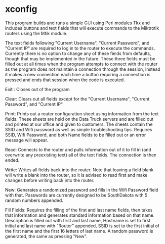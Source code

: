 # xconfig


This program builds and runs a simple GUI using Perl modules Tkx and includes buttons and text fields that will execute commands to the Miktrotik routers using the Mtik module. 


The text fields following "Current Username", "Current Password", and "Current IP" are required to log in to the router to execute the commands. Currently there is no option to change any of these fields from defaults, though that may be implemented in the future. These three fields must be filled out at all times when the program attempts to connect with the router as the program does not maintain a connection through the session, instead it makes a new connection each time a button requiring a connection is pressed and ends that session when the code is executed. 


Exit : Closes out of the program 

Clear: Clears out all fields except for the "Current Username", "Current Password", and "Current IP" 

Print: Prints out a router configuration sheet using information from the text fields. These sheets are held on the Data Truck servers and are filled out and printed at our office and given to customers. The sheets contain the SSID and Wifi password as well as simple troubleshooting tips. Requires SSID, Wifi Password, and both Name fields to be filled out or an error message will appear. 

Read: Connects to the router and pulls information out of it to fill in (and overwrite any preexisting text) all of the text fields. The connection is then ended. 

Write: Writes all fields back into the router. Note that leaving a field blank will write a blank into the router, so it is advised to read first and make changes before writing back into the router. 

New: Generates a randomized password and fills in the Wifi Password field with that. Passwords are currently designed to be SouthDakota with 5 random numbers appended. 

Fill Fields: Requires the filling of the first and last name fields, then takes that information and generates standard information based on that name. Description is filled out with first and last name, Hostname is set to first initial and last name with "Router" appended, SSID is set to the first initial of the first name and the first 16 letters of last name. A random password is generated, the same as pressing "New". 
